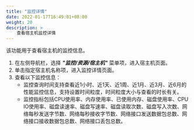 ```yaml
---
title: "监控详情"
date: 2022-01-17T16:49:01+08:00
weight: 20
description: >
    查看宿主机监控详情
---
```


该功能用于查看宿主机的监控信息。

1. 在左侧导航栏，选择 **_"监控/资源/宿主机"_** 菜单项，进入宿主机页面。
2. 单击指定宿主机名称项，进入监控详情页面。
3. 查看以下监控信息：
    - 监控查询时间支持查看近1小时、近1天、近1周、近1月、近3月、近6月的性能监控信息，支持设置时间粒度，时间粒度大小与查看的时长有关。
    - 监控指标包括CPU使用率、内存使用率、已使用内存、磁盘使用率、CPU IO使用率、磁盘读速率、磁盘写速率、磁盘读取次数、磁盘写入次数、网络每秒发送字节数、网络每秒接收字节数、网络接口发送数据包总数、网络接口接收数据包总数、网络接口丢包总数。
